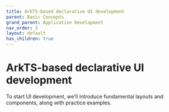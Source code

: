 ```yaml
---
title: ArkTS-based declarative UI development
parent: Basic Concepts
grand_parent: Application Development
nav_order: 3
layout: default
has_children: true
---
```


# ArkTS-based declarative UI development

To start UI development, we’ll introduce fundamental layouts and components, along with practice examples.